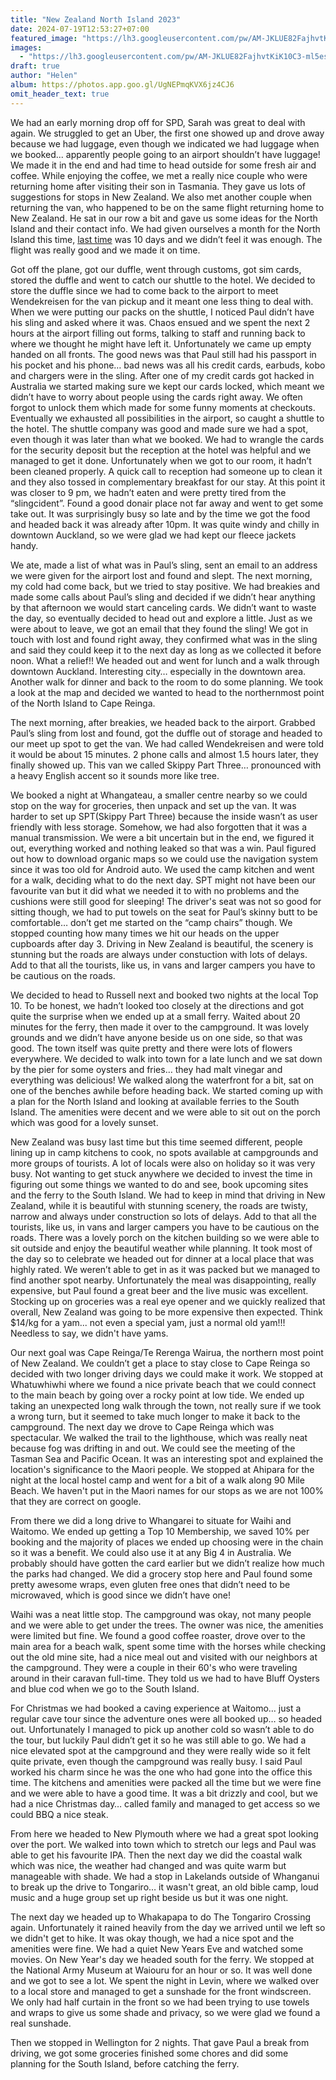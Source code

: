 ```yaml
---
title: "New Zealand North Island 2023"
date: 2024-07-19T12:53:27+07:00
featured_image: "https://lh3.googleusercontent.com/pw/AM-JKLUE82FajhvtKiK10C3-ml5es-vZA6egq7vzssXe8JCfZn3aSpJwADo77IdogyEcqvSY4XZe_uReDxmjsI0yZtvxhl0qbkhhwWTHZwDI7EnxsVL1-FuN8NrVQPbsSdk8ZnRrhWndrf2pNVzOZzGLPhUCxg=w315-no?authuser=0"
images:
  - "https://lh3.googleusercontent.com/pw/AM-JKLUE82FajhvtKiK10C3-ml5es-vZA6egq7vzssXe8JCfZn3aSpJwADo77IdogyEcqvSY4XZe_uReDxmjsI0yZtvxhl0qbkhhwWTHZwDI7EnxsVL1-FuN8NrVQPbsSdk8ZnRrhWndrf2pNVzOZzGLPhUCxg=w315-no?authuser=0"
draft: true
author: "Helen"
album: https://photos.app.goo.gl/UgNEPmqKVX6jz4CJ6
omit_header_text: true
---
```


We had an early morning drop off for SPD, Sarah was great to deal with again. We struggled to get an Uber, the first one showed up and drove away because we had luggage, even though we indicated we had luggage when we booked... apparently people going to an airport shouldn’t have luggage! We made it in the end and had time to head outside for some fresh air and coffee. While enjoying the coffee, we met a really nice couple who were returning home after visiting their son in Tasmania. They gave us lots of suggestions for stops in New Zealand. We also met another couple when returning the van, who happened to be on the same flight returning home to New Zealand. He sat in our row a bit and gave us some ideas for the North Island and their contact info. We had given ourselves a month for the North Island this time, [last time](https://carryonrtw.com/travels/new-zealand-north-island/) was 10 days and we didn’t feel it was enough. The flight was really good and we made it on time.

Got off the plane, got our duffle, went through customs, got sim cards, stored the duffle and went to catch our shuttle to the hotel. We decided to store the duffle since we had to come back to the airport to meet Wendekreisen for the van pickup and it meant one less thing to deal with. When we were putting our packs on the shuttle, I noticed Paul didn’t have his sling and asked where it was.  Chaos ensued and we spent the next 2 hours at the airport filling out forms, talking to staff and running back to where we thought he might have left it. Unfortunately we came up empty handed on all fronts. The good news was that Paul still had his passport in his pocket and his phone… bad news was all his credit cards, earbuds, kobo and chargers were in the sling. After one of my credit cards got hacked in Australia we started making sure we kept our cards locked, which meant we didn’t have to worry about people using the cards right away. We often forgot to unlock them which made for some funny moments at checkouts. Eventually we exhausted all possibilities in the airport, so caught a shuttle to the hotel. The shuttle company was good and made sure we had a spot, even though it was later than what we booked.  We had to wrangle the cards for the security deposit but the reception at the hotel was helpful and we managed to get it done. Unfortunately when we got to our room, it hadn’t been cleaned properly. A quick call to reception had someone up to clean it and they also tossed in complementary breakfast for our stay. At this point it was closer to 9 pm, we hadn’t eaten and were pretty tired from the “slingcident”. Found a good donair place not far away and went to get some take out. It was surprisingly busy so late and by the time we got the food and headed back it was already after 10pm. It was quite windy and chilly in downtown Auckland, so we were glad we had kept our fleece jackets handy.  

We ate, made a list of what was in Paul’s sling, sent an email to an address we were given for the airport lost and found and slept. The next morning, my cold had come back, but we tried to stay positive. We had breakies and made some calls about Paul’s sling and decided if we didn’t hear anything by that afternoon we would start canceling cards. We didn’t want to waste the day, so eventually decided to head out and explore a little. Just as we were about to leave, we got an email that they found the sling! We got in touch with lost and found right away, they confirmed what was in the sling and said they could keep it to the next day as long as we collected it before noon. What a relief!!  We headed out and went for lunch and a walk through downtown Auckland. Interesting city… especially in the downtown area.  Another walk for dinner and back to the room to do some planning. We took a look at the map and decided we wanted to head to the northernmost point of the North Island to Cape Reinga.  

The next morning, after breakies, we headed back to the airport. Grabbed Paul’s sling from lost and found, got the duffle out of storage and headed to our meet up spot to get the van. We had called Wendekreisen and were told it would be about 15 minutes. 2 phone calls and almost 1.5 hours later, they finally showed up. This van we called Skippy Part Three… pronounced with a heavy English accent so it sounds more like tree.

We booked a night at Whangateau, a smaller centre nearby so we could stop on the way for groceries, then unpack and set up the van. It was harder to set up SPT(Skippy Part Three) because the inside wasn’t as user friendly with less storage. Somehow, we had also forgotten that it was a manual transmission. We were a bit uncertain but in the end, we figured it out, everything worked and nothing leaked so that was a win. Paul figured out how to download organic maps so we could use the navigation system since it was too old for Android auto.  We used the camp kitchen and went for a walk, deciding what to do the next day. SPT might not have been our favourite van but it did what we needed it to with no problems and the cushions were still good for sleeping! The driver's seat was not so good for sitting though, we had to put towels on the seat for Paul’s skinny butt to be comfortable… don’t get me started on the “camp chairs” though. We stopped counting how many times we hit our heads on the upper cupboards after day 3. Driving in New Zealand is beautiful, the scenery is stunning but the roads are always under constuction with lots of delays. Add to that all the tourists, like us, in vans and larger campers you have to be cautious on the roads.  

We decided to head to Russell next and booked two nights at the local Top 10. To be honest, we hadn’t looked too closely at the directions and got quite the surprise when we ended up at a small ferry. Waited about 20 minutes for the ferry, then made it over to the campground. It was lovely grounds and we didn’t have anyone beside us on one side, so that was good. The town itself was quite pretty and there were lots of flowers everywhere. We decided to walk into town for a late lunch and we sat down by the pier for some oysters and fries… they had malt vinegar and everything was delicious! We walked along the waterfront for a bit, sat on one of the benches awhile before heading back. We started coming up with a plan for the North Island and looking at available ferries to the South Island. The amenities were decent and we were able to sit out on the porch which was good for a lovely sunset. 

New Zealand was busy last time but this time seemed different, people lining up in camp kitchens to cook, no spots available at campgrounds and more groups of tourists. A lot of locals were also on holiday so it was very busy.  Not wanting to get stuck anywhere we decided to invest the time in figuring out some things we wanted to do and see, book upcoming sites and the ferry to the South Island. We had to keep in mind that driving in New Zealand, while it is beautiful with stunning scenery, the roads are twisty, narrow and always under construction so lots of delays. Add to that all the tourists, like us, in vans and larger campers you have to be cautious on the roads. There was a lovely porch on the kitchen building so we were able to sit outside and enjoy the beautiful weather while planning. It took most of the day so to celebrate we headed out for dinner at a local place that was highly rated.  We weren’t able to get in as it was packed but we managed to find another spot nearby.  Unfortunately the meal was disappointing, really expensive, but Paul found a great beer and the live music was excellent.  Stocking up on groceries was a real eye opener and we quickly realized that overall, New Zealand was going to be more expensive then expected. Think $14/kg for a yam... not even a special yam, just a normal old yam!!! Needless to say, we didn't have yams. 

Our next goal was Cape Reinga/Te Rerenga Wairua, the northern most point of New Zealand. We couldn’t get a place to stay close to Cape Reinga so decided with two longer driving days we could make it work. We stopped at Whatuwhiwhi where we found a nice private beach that we could connect to the main beach by going over a rocky point at low tide. We ended up taking an unexpected long walk through the town, not really sure if we took a wrong turn, but it seemed to take much longer to make it back to the campground. The next day we drove to Cape Reinga which was spectacular. We walked the trail to the lighthouse, which was really neat because fog was drifting in and out. We could see the meeting of the Tasman Sea and Pacific Ocean. It was an interesting spot and explained the location's significance to the Maori people. We stopped at Ahipara for the night at the local hostel camp and went for a bit of a walk along 90 Mile Beach. We haven't put in the Maori names for our stops as we are not 100% that they are correct on google. 

From there we did a long drive to Whangarei to situate for Waihi and Waitomo. We ended up getting a Top 10 Membership, we saved 10% per booking and the majority of places we ended up choosing were in the chain so it was a benefit. We could also use it at any Big 4 in Australia. We probably should have gotten the card earlier but we didn’t realize how much the parks had changed. We did a grocery stop here and Paul found some pretty awesome wraps, even gluten free ones that didn’t need to be microwaved, which is good since we didn’t have one! 

Waihi was a neat little stop. The campground was okay, not many people and we were able to get under the trees. The owner was nice, the amenities were limited but fine. We found a good coffee roaster, drove over to the main area for a beach walk, spent some time with the horses while checking out the old mine site, had a nice meal out and visited with our neighbors at the campground. They were a couple in their 60's who were traveling around in their caravan full-time. They told us we had to have Bluff Oysters and blue cod when we go to the South Island. 

For Christmas we had booked a caving experience at Waitomo… just a regular cave tour since the adventure ones were all booked up… so headed out. Unfortunately I managed to pick up another cold so wasn’t able to do the tour, but luckily Paul didn’t get it so he was still able to go. We had a nice elevated spot at the campground and they were really wide so it felt quite private, even though the campground was really busy. I said Paul worked his charm since he was the one who had gone into the office this time. The kitchens and amenities were packed all the time but we were fine and we were able to have a good time. It was a bit drizzly and cool, but we had a nice Christmas day… called family and managed to get access so we could BBQ a nice steak.

From here we headed to New Plymouth where we had a great spot looking over the port. We walked into town which to stretch our legs and Paul was able to get his favourite IPA. Then the next day we did the coastal walk which was nice, the weather had changed and was quite warm but manageable with shade. We had a stop in Lakelands outside of Whanganui to break up the drive to Tongariro… it wasn't great, an old bible camp, loud music and a huge group set up right beside us but it was one night. 

The next day we headed up to Whakapapa to do The Tongariro Crossing again. Unfortunately it rained heavily from the day we arrived until we left so we didn't get to hike.  It was okay though, we had a nice spot and the amenities were fine. We had a quiet New Years Eve and watched some movies. On New Year's day we headed south for the ferry. We stopped at the National Army Museum at Waiouru for an hour or so. It was well done and we got to see a lot. We spent the night in Levin, where we walked over to a local store and managed to get a sunshade for the front windscreen. We only had half curtain in the front so we had been trying to use towels and wraps to give us some shade and privacy, so we were glad we found a real sunshade.  

Then we stopped in Wellington for 2 nights. That gave Paul a break from driving, we got some groceries finished some chores and did some planning for the South Island, before catching the ferry. 



